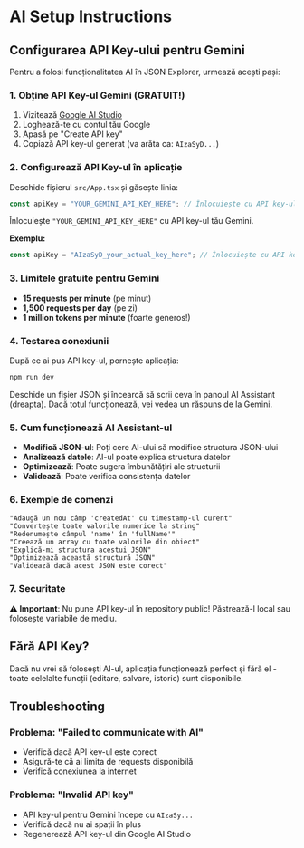 # AI Setup Instructions

## Configurarea API Key-ului pentru Gemini

Pentru a folosi funcționalitatea AI în JSON Explorer, urmează acești pași:

### 1. Obține API Key-ul Gemini (GRATUIT!)

1. Vizitează [Google AI Studio](https://aistudio.google.com/app/apikey)
2. Loghează-te cu contul tău Google
3. Apasă pe "Create API key"
4. Copiază API key-ul generat (va arăta ca: `AIzaSyD...`)

### 2. Configurează API Key-ul în aplicație

Deschide fișierul `src/App.tsx` și găsește linia:

```typescript
const apiKey = "YOUR_GEMINI_API_KEY_HERE"; // Înlocuiește cu API key-ul tău
```

Înlocuiește `"YOUR_GEMINI_API_KEY_HERE"` cu API key-ul tău Gemini.

**Exemplu:**
```typescript
const apiKey = "AIzaSyD_your_actual_key_here"; // Înlocuiește cu API key-ul tău
```

### 3. Limitele gratuite pentru Gemini

- **15 requests per minute** (pe minut)
- **1,500 requests per day** (pe zi)  
- **1 million tokens per minute** (foarte generos!)

### 4. Testarea conexiunii

După ce ai pus API key-ul, pornește aplicația:

```bash
npm run dev
```

Deschide un fișier JSON și încearcă să scrii ceva în panoul AI Assistant (dreapta). Dacă totul funcționează, vei vedea un răspuns de la Gemini.

### 5. Cum funcționează AI Assistant-ul

- **Modifică JSON-ul**: Poți cere AI-ului să modifice structura JSON-ului
- **Analizează datele**: AI-ul poate explica structura datelor
- **Optimizează**: Poate sugera îmbunătățiri ale structurii
- **Validează**: Poate verifica consistența datelor

### 6. Exemple de comenzi

```
"Adaugă un nou câmp 'createdAt' cu timestamp-ul curent"
"Convertește toate valorile numerice la string"
"Redenumește câmpul 'name' în 'fullName'"
"Creează un array cu toate valorile din obiect"
"Explică-mi structura acestui JSON"
"Optimizează această structură JSON"
"Validează dacă acest JSON este corect"
```

### 7. Securitate

**⚠️ Important**: Nu pune API key-ul în repository public! Păstrează-l local sau folosește variabile de mediu.

## Fără API Key?

Dacă nu vrei să folosești AI-ul, aplicația funcționează perfect și fără el - toate celelalte funcții (editare, salvare, istoric) sunt disponibile.

## Troubleshooting

### Problema: "Failed to communicate with AI"
- Verifică dacă API key-ul este corect
- Asigură-te că ai limita de requests disponibilă
- Verifică conexiunea la internet

### Problema: "Invalid API key"
- API key-ul pentru Gemini începe cu `AIzaSy...`
- Verifică dacă nu ai spații în plus
- Regenerează API key-ul din Google AI Studio
